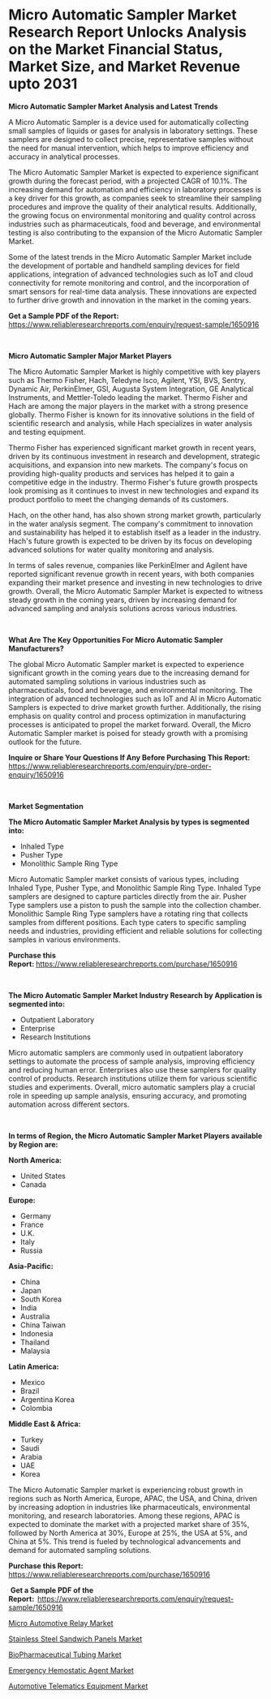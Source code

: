 <p><h1>Micro Automatic Sampler Market Research Report Unlocks Analysis on the Market Financial Status, Market Size, and Market Revenue upto 2031</h1></p><p><strong>Micro Automatic Sampler Market Analysis and Latest Trends</strong></p>
<p><p>A Micro Automatic Sampler is a device used for automatically collecting small samples of liquids or gases for analysis in laboratory settings. These samplers are designed to collect precise, representative samples without the need for manual intervention, which helps to improve efficiency and accuracy in analytical processes.</p><p>The Micro Automatic Sampler Market is expected to experience significant growth during the forecast period, with a projected CAGR of 10.1%. The increasing demand for automation and efficiency in laboratory processes is a key driver for this growth, as companies seek to streamline their sampling procedures and improve the quality of their analytical results. Additionally, the growing focus on environmental monitoring and quality control across industries such as pharmaceuticals, food and beverage, and environmental testing is also contributing to the expansion of the Micro Automatic Sampler Market.</p><p>Some of the latest trends in the Micro Automatic Sampler Market include the development of portable and handheld sampling devices for field applications, integration of advanced technologies such as IoT and cloud connectivity for remote monitoring and control, and the incorporation of smart sensors for real-time data analysis. These innovations are expected to further drive growth and innovation in the market in the coming years.</p></p>
<p><strong>Get a Sample PDF of the Report:&nbsp;</strong> <a href="https://www.reliableresearchreports.com/enquiry/request-sample/1650916">https://www.reliableresearchreports.com/enquiry/request-sample/1650916</a></p>
<p>&nbsp;</p>
<p><strong>Micro Automatic Sampler Major Market Players</strong></p>
<p><p>The Micro Automatic Sampler Market is highly competitive with key players such as Thermo Fisher, Hach, Teledyne Isco, Agilent, YSI, BVS, Sentry, Dynamic Air, PerkinElmer, GSI, Augusta System Integration, GE Analytical Instruments, and Mettler-Toledo leading the market. Thermo Fisher and Hach are among the major players in the market with a strong presence globally. Thermo Fisher is known for its innovative solutions in the field of scientific research and analysis, while Hach specializes in water analysis and testing equipment.</p><p>Thermo Fisher has experienced significant market growth in recent years, driven by its continuous investment in research and development, strategic acquisitions, and expansion into new markets. The company's focus on providing high-quality products and services has helped it to gain a competitive edge in the industry. Thermo Fisher's future growth prospects look promising as it continues to invest in new technologies and expand its product portfolio to meet the changing demands of its customers. </p><p>Hach, on the other hand, has also shown strong market growth, particularly in the water analysis segment. The company's commitment to innovation and sustainability has helped it to establish itself as a leader in the industry. Hach's future growth is expected to be driven by its focus on developing advanced solutions for water quality monitoring and analysis.</p><p>In terms of sales revenue, companies like PerkinElmer and Agilent have reported significant revenue growth in recent years, with both companies expanding their market presence and investing in new technologies to drive growth. Overall, the Micro Automatic Sampler Market is expected to witness steady growth in the coming years, driven by increasing demand for advanced sampling and analysis solutions across various industries.</p></p>
<p>&nbsp;</p>
<p><strong>What Are The Key Opportunities For Micro Automatic Sampler Manufacturers?</strong></p>
<p><p>The global Micro Automatic Sampler market is expected to experience significant growth in the coming years due to the increasing demand for automated sampling solutions in various industries such as pharmaceuticals, food and beverage, and environmental monitoring. The integration of advanced technologies such as IoT and AI in Micro Automatic Samplers is expected to drive market growth further. Additionally, the rising emphasis on quality control and process optimization in manufacturing processes is anticipated to propel the market forward. Overall, the Micro Automatic Sampler market is poised for steady growth with a promising outlook for the future.</p></p>
<p><strong>Inquire or Share Your Questions If Any Before Purchasing This Report:</strong> <a href="https://www.reliableresearchreports.com/enquiry/pre-order-enquiry/1650916">https://www.reliableresearchreports.com/enquiry/pre-order-enquiry/1650916</a></p>
<p>&nbsp;</p>
<p><strong>Market Segmentation</strong></p>
<p><strong>The Micro Automatic Sampler Market Analysis by types is segmented into:</strong></p>
<p><ul><li>Inhaled Type</li><li>Pusher Type</li><li>Monolithic Sample Ring Type</li></ul></p>
<p><p>Micro Automatic Sampler market consists of various types, including Inhaled Type, Pusher Type, and Monolithic Sample Ring Type. Inhaled Type samplers are designed to capture particles directly from the air. Pusher Type samplers use a piston to push the sample into the collection chamber. Monolithic Sample Ring Type samplers have a rotating ring that collects samples from different positions. Each type caters to specific sampling needs and industries, providing efficient and reliable solutions for collecting samples in various environments.</p></p>
<p><strong>Purchase this Report:&nbsp;</strong><a href="https://www.reliableresearchreports.com/purchase/1650916">https://www.reliableresearchreports.com/purchase/1650916</a></p>
<p>&nbsp;</p>
<p><strong>The Micro Automatic Sampler Market Industry Research by Application is segmented into:</strong></p>
<p><ul><li>Outpatient Laboratory</li><li>Enterprise</li><li>Research Institutions</li></ul></p>
<p><p>Micro automatic samplers are commonly used in outpatient laboratory settings to automate the process of sample analysis, improving efficiency and reducing human error. Enterprises also use these samplers for quality control of products. Research institutions utilize them for various scientific studies and experiments. Overall, micro automatic samplers play a crucial role in speeding up sample analysis, ensuring accuracy, and promoting automation across different sectors.</p></p>
<p>&nbsp;</p>
<p><strong>In terms of Region, the Micro Automatic Sampler Market Players available by Region are:</strong></p>
<p>
    <p> <strong> North America: </strong>
        <ul>
            <li>United States</li>
            <li>Canada</li>
        </ul>
        </p> 
    <p> <strong> Europe: </strong>
        <ul>
            <li>Germany</li>
            <li>France</li>
            <li>U.K.</li>
            <li>Italy</li>
            <li>Russia</li>
        </ul>
        </p> 
    <p> <strong> Asia-Pacific: </strong>
        <ul>
            <li>China</li>
            <li>Japan</li>
            <li>South Korea</li>
            <li>India</li>
            <li>Australia</li>
            <li>China Taiwan</li>
            <li>Indonesia</li>
            <li>Thailand</li>
            <li>Malaysia</li>
        </ul>
        </p> 
    <p> <strong> Latin America: </strong>
        <ul>
            <li>Mexico</li>
            <li>Brazil</li>
            <li>Argentina Korea</li>
            <li>Colombia</li>
        </ul>
        </p> 
    <p> <strong> Middle East & Africa: </strong>
        <ul>
            <li>Turkey</li>
            <li>Saudi</li>
            <li>Arabia</li>
            <li>UAE</li>
            <li>Korea</li>
        </ul>
    </p>
    </p>
<p><p>The Micro Automatic Sampler market is experiencing robust growth in regions such as North America, Europe, APAC, the USA, and China, driven by increasing adoption in industries like pharmaceuticals, environmental monitoring, and research laboratories. Among these regions, APAC is expected to dominate the market with a projected market share of 35%, followed by North America at 30%, Europe at 25%, the USA at 5%, and China at 5%. This trend is fueled by technological advancements and demand for automated sampling solutions.</p></p>
<p><strong>Purchase this Report: </strong><a href="https://www.reliableresearchreports.com/purchase/1650916">https://www.reliableresearchreports.com/purchase/1650916</a></p>
<p>&nbsp;<strong>Get a Sample PDF of the Report:&nbsp;&nbsp;</strong><a href="https://www.reliableresearchreports.com/enquiry/request-sample/1650916">https://www.reliableresearchreports.com/enquiry/request-sample/1650916</a></p>
<p><strong></strong></p>
<p><p><a href="https://github.com/ashepherd82/Market-Research-Report-List-3/blob/main/micro-automotive-relay-market.md">Micro Automotive Relay Market</a></p><p><a href="https://issuu.com/reportprime-2/docs/stainless-steel-sandwich-panels-market-size-2030.p">Stainless Steel Sandwich Panels Market</a></p><p><a href="https://medium.com/@josereynolds2012/biopharmaceutical-tubing-market-analysis-and-sze-forecasted-for-period-from-2024-to-2031-3631915ec1f6">BioPharmaceutical Tubing Market</a></p><p><a href="https://issuu.com/reportprime-2/docs/emergency-hemostatic-agent-market-size-2030.pptx">Emergency Hemostatic Agent Market</a></p><p><a href="https://github.com/okotobwrhuteie/Market-Research-Report-List-1/blob/main/automotive-telematics-equipment-market.md">Automotive Telematics Equipment Market</a></p></p>